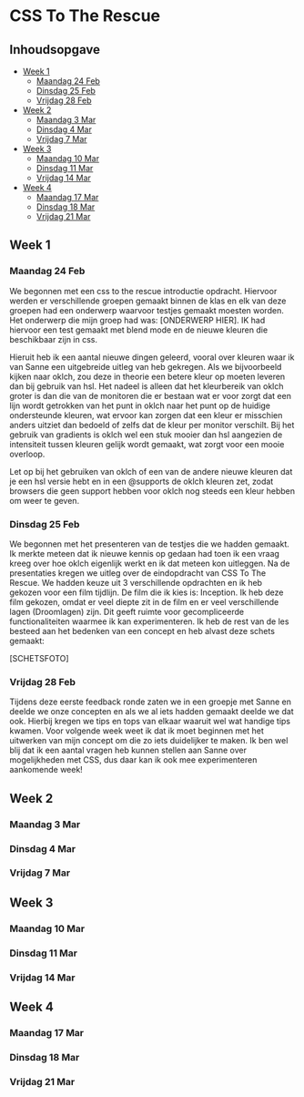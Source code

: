 # CSS To The Rescue

## Inhoudsopgave

- [Week 1](#week-1)
  - [Maandag 24 Feb](#maandag-24-feb)
  - [Dinsdag 25 Feb](#dinsdag-25-feb)
  - [Vrijdag 28 Feb](#vrijdag-28-feb)
- [Week 2](#week-2)
  - [Maandag 3 Mar](#maandag-3-mar)
  - [Dinsdag 4 Mar](#dinsdag-4-mar)
  - [Vrijdag 7 Mar](#vrijdag-7-mar)
- [Week 3](#week-3)
  - [Maandag 10 Mar](#maandag-10-mar)
  - [Dinsdag 11 Mar](#dinsdag-11-mar)
  - [Vrijdag 14 Mar](#vrijdag-14-mar)
- [Week 4](#week-4)
  - [Maandag 17 Mar](#maandag-17-mar)
  - [Dinsdag 18 Mar](#dinsdag-18-mar)
  - [Vrijdag 21 Mar](#vrijdag-21-mar)

## Week 1

### Maandag 24 Feb

We begonnen met een css to the rescue introductie opdracht. Hiervoor werden er verschillende groepen gemaakt binnen de klas en elk van deze groepen had een onderwerp waarvoor testjes gemaakt moesten worden. Het onderwerp die mijn groep had was: [ONDERWERP HIER]. IK had hiervoor een test gemaakt met blend mode en de nieuwe kleuren die beschikbaar zijn in css.

Hieruit heb ik een aantal nieuwe dingen geleerd, vooral over kleuren waar ik van Sanne een uitgebreide uitleg van heb gekregen. Als we bijvoorbeeld kijken naar oklch, zou deze in theorie een betere kleur op moeten leveren dan bij gebruik van hsl. Het nadeel is alleen dat het kleurbereik van oklch groter is dan die van de monitoren die er bestaan wat er voor zorgt dat een lijn wordt getrokken van het punt in oklch naar het punt op de huidige ondersteunde kleuren, wat ervoor kan zorgen dat een kleur er misschien anders uitziet dan bedoeld of zelfs dat de kleur per monitor verschilt. Bij het gebruik van gradients is oklch wel een stuk mooier dan hsl aangezien de intensiteit tussen kleuren gelijk wordt gemaakt, wat zorgt voor een mooie overloop.

Let op bij het gebruiken van oklch of een van de andere nieuwe kleuren dat je een hsl versie hebt en in een @supports de oklch kleuren zet, zodat browsers die geen support hebben voor oklch nog steeds een kleur hebben om weer te geven.

### Dinsdag 25 Feb

We begonnen met het presenteren van de testjes die we hadden gemaakt. Ik merkte meteen dat ik nieuwe kennis op gedaan had toen ik een vraag kreeg over hoe oklch eigenlijk werkt en ik dat meteen kon uitleggen. Na de presentaties kregen we uitleg over de eindopdracht van CSS To The Rescue. We hadden keuze uit 3 verschillende opdrachten en ik heb gekozen voor een film tijdlijn. De film die ik kies is: Inception. Ik heb deze film gekozen, omdat er veel diepte zit in de film en er veel verschillende lagen (Droomlagen) zijn. Dit geeft ruimte voor gecompliceerde functionaliteiten waarmee ik kan experimenteren. Ik heb de rest van de les besteed aan het bedenken van een concept en heb alvast deze schets gemaakt:

[SCHETSFOTO]

### Vrijdag 28 Feb

Tijdens deze eerste feedback ronde zaten we in een groepje met Sanne en deelde we onze concepten en als we al iets hadden gemaakt deelde we dat ook. Hierbij kregen we tips en tops van elkaar waaruit wel wat handige tips kwamen. Voor volgende week weet ik dat ik moet beginnen met het uitwerken van mijn concept om die zo iets duidelijker te maken. Ik ben wel blij dat ik een aantal vragen heb kunnen stellen aan Sanne over mogelijkheden met CSS, dus daar kan ik ook mee experimenteren aankomende week!

## Week 2

### Maandag 3 Mar

### Dinsdag 4 Mar

### Vrijdag 7 Mar

## Week 3

### Maandag 10 Mar

### Dinsdag 11 Mar

### Vrijdag 14 Mar

## Week 4

### Maandag 17 Mar

### Dinsdag 18 Mar

### Vrijdag 21 Mar
